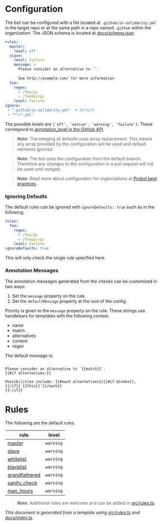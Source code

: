 # Configuration
The bot can be configured with a file located at `.github/in-solidarity.yml` in the target repo or at the same path in a repo named `.github` within the organization. The JSON schema is located at [docs/schema.json](https://github.com/jpoehnelt/in-solidarity-bot/blob/main/docs/schema.json).

```yaml
rules:
  master:
    level: off
  slave:
    level: failure
    message: >
      Please consider an alternative to ``. 
      
      See http://example.com/ for more information
  foo:
    regex:
      - /foo/gi
      - /foobar/gi
    level: failure
ignore:
 - ".github/in-solidarity.yml"  # default
 - "**/*.yml"
```
The possible levels are `['off', 'notice', 'warning', 'failure']`. These correspond to [annotation_level in the GitHub API](https://docs.github.com/en/rest/reference/checks#create-a-check-run).

> **Note**: The merging of defaults uses array replacement. This means any array provided by the configuration will be used and default elements ignored.

> **Note**: The bot uses the configuration from the default branch. Therefore any changes to the configuration in a pull request will not be used until merged.

> **Note**: Read more about configuration for organizations at [Probot best practices](https://github.com/probot/probot/blob/master/docs/best-practices.md#store-configuration-in-the-repository).

### Ignoring Defaults
The default rules can be ignored with `ignoreDefaults: true` such as in the following.

```yaml
rules:
  foo:
    regex:
      - /foo/gi
      - /foobar/gi
    level: failure
ignoreDefaults: true
```
This will only check the single rule specified here.

### Annotation Messages
The annotation messages generated from the checks can be customized in two ways:

1. Set the `message` property on the rule.
1. Set the `defaultMessage` property at the root of the config.

Priority is given to the `message` property on the rule. These strings use handlebars for templates with the following context.

* name
* match
* alternatives
* content
* regex

The default message is:

```

Please consider an alternative to `{{match}}`. 
{{#if alternatives~}}

Possibilities include: {{#each alternatives}}{{#if @index}}, {{/if}}`{{this}}`{{/each}}
{{~/if}}

```
# Rules

The following are the default rules.

| rule  | level |
|---|---|
|[master](rules/master.md)  | `warning`  |
|[slave](rules/slave.md)  | `warning`  |
|[whitelist](rules/whitelist.md)  | `warning`  |
|[blacklist](rules/blacklist.md)  | `warning`  |
|[grandfathered](rules/grandfathered.md)  | `warning`  |
|[sanity_check](rules/sanity_check.md)  | `warning`  |
|[man_hours](rules/man_hours.md)  | `warning`  |

> **Note**: Additional rules are welcome and can be added in [src/rules.ts](https://github.com/jpoehnelt/in-solidarity-bot/blob/main/src/rules.ts).

_This document is generated from a template using [src/rules.ts](https://github.com/jpoehnelt/in-solidarity-bot/blob/main/src/rules.ts) and [docs/index.ts](https://github.com/jpoehnelt/in-solidarity-bot/blob/main/docs/index.ts)._
